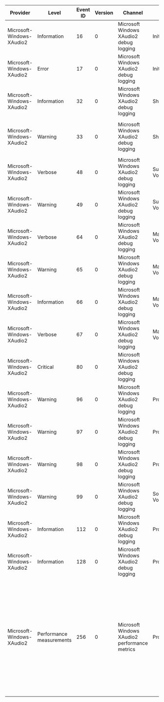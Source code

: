 Provider                   |  Level                     |  Event ID  |  Version  |  Channel                                        |  Task             |  Opcode               |  Keyword  |  Message
---------------------------|----------------------------|------------|-----------|-------------------------------------------------|-------------------|-----------------------|-----------|------------------------------------------------------------------------------------------------------------------------------------------------------------------------------------------------------------------------------------------------------------------------------------------------------------------------------------------------------------------------------------------------------------------------------------------------
Microsoft-Windows-XAudio2  |  Information               |  16        |  0        |  Microsoft Windows XAudio2 debug logging        |  Initialize       |                       |           |  XAudio2 initialized at {Instance} on processor(s) {Processors}
Microsoft-Windows-XAudio2  |  Error                     |  17        |  0        |  Microsoft Windows XAudio2 debug logging        |  Initialize       |                       |           |
Microsoft-Windows-XAudio2  |  Information               |  32        |  0        |  Microsoft Windows XAudio2 debug logging        |  Shutdown         |                       |           |  XAudio2 at {Pointer} destroyed
Microsoft-Windows-XAudio2  |  Warning                   |  33        |  0        |  Microsoft Windows XAudio2 debug logging        |  Shutdown         |                       |           |  Cleaned up {SourceVoiceCount} source voices, {SubmixVoiceCount} submix voices and {MasteringVoiceCount} mastering voices
Microsoft-Windows-XAudio2  |  Verbose                   |  48        |  0        |  Microsoft Windows XAudio2 debug logging        |  Submix Voice     |  Create               |           |  Submix voice created at {Address}: processing stage = {ProcessingStage}, channels = {Channels}, sample rate = {SampleRate}Hz
Microsoft-Windows-XAudio2  |  Warning                   |  49        |  0        |  Microsoft Windows XAudio2 debug logging        |  Submix Voice     |  Create               |           |  Sample rate {OriginalHz}Hz adjusted to {NewHz}Hz (submix rates must be multiples of {Quantum} on this platform)
Microsoft-Windows-XAudio2  |  Verbose                   |  64        |  0        |  Microsoft Windows XAudio2 debug logging        |  Mastering Voice  |  Create               |           |  Mastering voice created at {Address}: channels = {Channels}, sample rate = {SampleRate}Hz, output to {RendererId}
Microsoft-Windows-XAudio2  |  Warning                   |  65        |  0        |  Microsoft Windows XAudio2 debug logging        |  Mastering Voice  |  Create               |           |  Sample rate {OriginalHz}Hz adjusted to {NewHz}Hz (mastering rates must be multiples of {Quantum} on this platform)
Microsoft-Windows-XAudio2  |  Information               |  66        |  0        |  Microsoft Windows XAudio2 debug logging        |  Mastering Voice  |  Create               |           |  Mastering voice at {Address} connected to {RendererId} device at {SampleRate}Hz, {Channels} channels
Microsoft-Windows-XAudio2  |  Verbose                   |  67        |  0        |  Microsoft Windows XAudio2 debug logging        |  Mastering Voice  |  Create               |           |  Supplied device interface ID({DeviceId}) converted to endpoint ID ({EndpointId})
Microsoft-Windows-XAudio2  |  Critical                  |  80        |  0        |  Microsoft Windows XAudio2 debug logging        |                   |                       |           |  XAudio2 critical error: {hr}; the XAudio2 engine should be released and re-created
Microsoft-Windows-XAudio2  |  Warning                   |  96        |  0        |  Microsoft Windows XAudio2 debug logging        |  Processing       |  Performance Warning  |           |  Spent {Time}ms in {Callback} callbacks
Microsoft-Windows-XAudio2  |  Warning                   |  97        |  0        |  Microsoft Windows XAudio2 debug logging        |  Processing       |  Performance Warning  |           |  Spent {Value}ms in audio thread; XAudio2 possibly overloaded
Microsoft-Windows-XAudio2  |  Warning                   |  98        |  0        |  Microsoft Windows XAudio2 debug logging        |  Processing       |  Performance Warning  |           |  Glitch at output sample {Value}
Microsoft-Windows-XAudio2  |  Warning                   |  99        |  0        |  Microsoft Windows XAudio2 debug logging        |  Source Voice     |  Performance Warning  |           |  Voice at {Pointer} starved: no more source buffers are available, but no end-of-stream marker was received
Microsoft-Windows-XAudio2  |  Information               |  112       |  0        |  Microsoft Windows XAudio2 debug logging        |  Processing       |  Start                |           |
Microsoft-Windows-XAudio2  |  Information               |  128       |  0        |  Microsoft Windows XAudio2 debug logging        |  Processing       |  Stop                 |           |
Microsoft-Windows-XAudio2  |  Performance measurements  |  256       |  0        |  Microsoft Windows XAudio2 performance metrics  |  Processing       |                       |           |  MinimumCyclesPerQuantum: {MinimumCyclesPerQuantum}  MaximumCyclesPerQuantum: {MaximumCyclesPerQuantum}  GlitchesSinceEngineStarted: {GlitchesSinceEngineStarted}  CpuUsage: {CpuUsage}  TotalMemoryUsage: {LatencyInSamples}  ActiveSourceVoices: {TotalMemoryUsage}  TotalSourceVoices: {ActiveSourceVoices}  ActiveSubmixVoices: {TotalSourceVoices}  ActiveResamplers: {ActiveSubmixVoices}  ActiveMatrixMixers: {MinimumCyclesPerQuantum}0